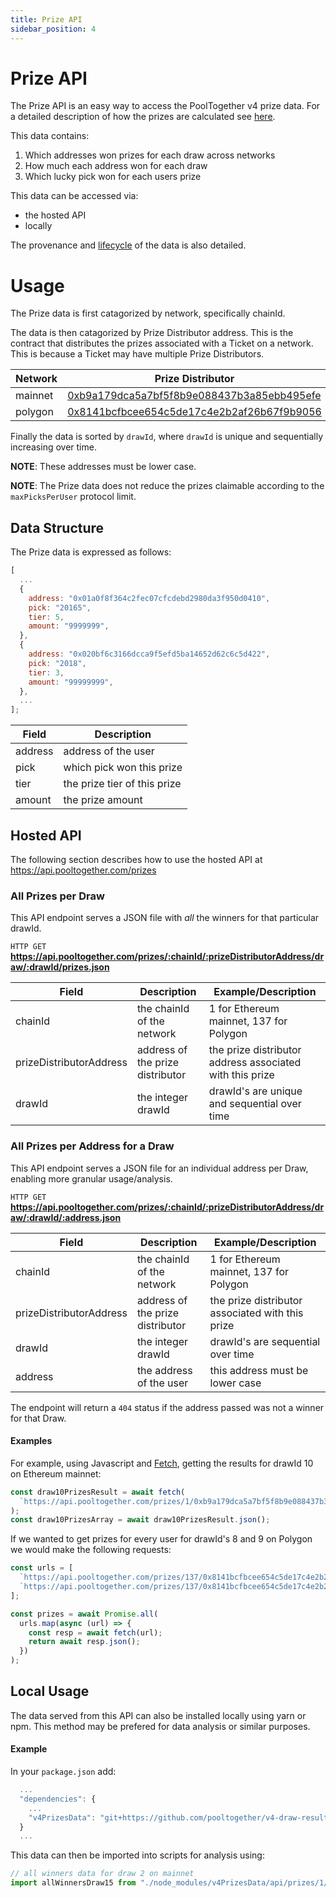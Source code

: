 ```yaml
---
title: Prize API
sidebar_position: 4
---
```


# Prize API

The Prize API is an easy way to access the PoolTogether v4 prize data. For a detailed description of how the prizes are calculated see [here](../concepts/computing-prizes).

This data contains:

1. Which addresses won prizes for each draw across networks
1. How much each address won for each draw
1. Which lucky pick won for each users prize

This data can be accessed via:

- the hosted API
- locally

The provenance and [lifecycle](#prize-data-lifecycle-overview) of the data is also detailed.

# Usage

The Prize data is first catagorized by network, specifically chainId.

The data is then catagorized by Prize Distributor address. This is the contract that distributes the prizes associated with a Ticket on a network. This is because a Ticket may have multiple Prize Distributors.

| Network | Prize Distributor                                                                                                        |
| ------- | ------------------------------------------------------------------------------------------------------------------------ |
| mainnet | [0xb9a179dca5a7bf5f8b9e088437b3a85ebb495efe](https://etherscan.io/address/0xb9a179DcA5a7bf5f8B9E088437B3A85ebB495eFe)    |
| polygon | [0x8141bcfbcee654c5de17c4e2b2af26b67f9b9056](https://polygonscan.com/address/0x8141BcFBcEE654c5dE17C4e2B2AF26B67f9B9056) |

Finally the data is sorted by `drawId`, where `drawId` is unique and sequentially increasing over time.

**NOTE**: These addresses must be lower case.

**NOTE**: The Prize data does not reduce the prizes claimable according to the `maxPicksPerUser` protocol limit.

## Data Structure

The Prize data is expressed as follows:

```javascript
[
  ...
  {
    address: "0x01a0f8f364c2fec07cfcdebd2980da3f950d0410",
    pick: "20165",
    tier: 5,
    amount: "9999999",
  },
  {
    address: "0x020bf6c3166dcca9f5efd5ba14652d62c6c5d422",
    pick: "2018",
    tier: 3,
    amount: "99999999",
  },
  ...
];
```

| Field   | Description                  |
| ------- | ---------------------------- |
| address | address of the user          |
| pick    | which pick won this prize    |
| tier    | the prize tier of this prize |
| amount  | the prize amount             |

## Hosted API

The following section describes how to use the hosted API at https://api.pooltogether.com/prizes

### All Prizes per Draw

This API endpoint serves a JSON file with _all_ the winners for that particular drawId.

`HTTP GET` **https://api.pooltogether.com/prizes/:chainId/:prizeDistributorAddress/draw/:drawId/prizes.json**

| Field                   | Description                      | Example/Description                                      |
| ----------------------- | -------------------------------- | -------------------------------------------------------- |
| chainId                 | the chainId of the network       | 1 for Ethereum mainnet, 137 for Polygon                  |
| prizeDistributorAddress | address of the prize distributor | the prize distributor address associated with this prize |
| drawId                  | the integer drawId               | drawId's are unique and sequential over time             |

### All Prizes per Address for a Draw

This API endpoint serves a JSON file for an individual address per Draw, enabling more granular usage/analysis.

`HTTP GET` **https://api.pooltogether.com/prizes/:chainId/:prizeDistributorAddress/draw/:drawId/:address.json**

| Field                   | Description                      | Example/Description                              |
| ----------------------- | -------------------------------- | ------------------------------------------------ |
| chainId                 | the chainId of the network       | 1 for Ethereum mainnet, 137 for Polygon          |
| prizeDistributorAddress | address of the prize distributor | the prize distributor associated with this prize |
| drawId                  | the integer drawId               | drawId's are sequential over time                |
| address                 | the address of the user          | this address must be lower case                  |

The endpoint will return a `404` status if the address passed was not a winner for that Draw.

#### Examples

For example, using Javascript and [Fetch](https://www.npmjs.com/package/node-fetch), getting the results for drawId 10 on Ethereum mainnet:

```js
const draw10PrizesResult = await fetch(
  `https://api.pooltogether.com/prizes/1/0xb9a179dca5a7bf5f8b9e088437b3a85ebb495efe/draw/10/prizes.json`
);
const draw10PrizesArray = await draw10PrizesResult.json();
```

If we wanted to get prizes for every user for drawId's 8 and 9 on Polygon we would make the following requests:

```js
const urls = [
  `https://api.pooltogether.com/prizes/137/0x8141bcfbcee654c5de17c4e2b2af26b67f9b9056/draw/8/prizes.json`,
  `https://api.pooltogether.com/prizes/137/0x8141bcfbcee654c5de17c4e2b2af26b67f9b9056/draw/9/prizes.json`,
];

const prizes = await Promise.all(
  urls.map(async (url) => {
    const resp = await fetch(url);
    return await resp.json();
  })
);
```

## Local Usage

The data served from this API can also be installed locally using yarn or npm.
This method may be prefered for data analysis or similar purposes.

#### Example

In your `package.json` add:

```javascript
  ...
  "dependencies": {
    ...
    "v4PrizesData": "git+https://github.com/pooltogether/v4-draw-results.git"
  }
  ...
```

This data can then be imported into scripts for analysis using:

```javascript
// all winners data for draw 2 on mainnet
import allWinnersDraw15 from "./node_modules/v4PrizesData/api/prizes/1/0xb9a179dca5a7bf5f8b9e088437b3a85ebb495efe/draw/2/prizes";
```
